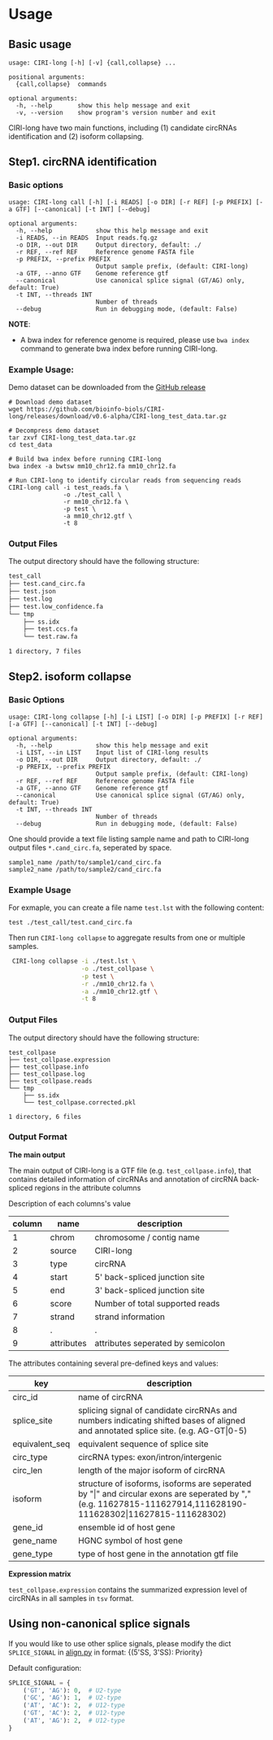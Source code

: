 # Usage

## Basic usage

```
usage: CIRI-long [-h] [-v] {call,collapse} ...

positional arguments:
  {call,collapse}  commands

optional arguments:
  -h, --help       show this help message and exit
  -v, --version    show program's version number and exit
```

CIRI-long have two main functions, including (1) candidate circRNAs identification and (2) isoform collapsing. 

## Step1. circRNA identification

### Basic options

```
usage: CIRI-long call [-h] [-i READS] [-o DIR] [-r REF] [-p PREFIX] [-a GTF] [--canonical] [-t INT] [--debug]

optional arguments:
  -h, --help            show this help message and exit
  -i READS, --in READS  Input reads.fq.gz
  -o DIR, --out DIR     Output directory, default: ./
  -r REF, --ref REF     Reference genome FASTA file
  -p PREFIX, --prefix PREFIX
                        Output sample prefix, (default: CIRI-long)
  -a GTF, --anno GTF    Genome reference gtf
  --canonical           Use canonical splice signal (GT/AG) only, default: True)
  -t INT, --threads INT
                        Number of threads
  --debug               Run in debugging mode, (default: False)
```

**NOTE**:
- A bwa index for reference genome is required, please use `bwa index` command to generate bwa index before running CIRI-long.

### Example Usage:

Demo dataset can be downloaded from the [GitHub release](https://github.com/bioinfo-biols/CIRI-long/releases)

```
# Download demo dataset
wget https://github.com/bioinfo-biols/CIRI-long/releases/download/v0.6-alpha/CIRI-long_test_data.tar.gz

# Decompress demo dataset
tar zxvf CIRI-long_test_data.tar.gz
cd test_data

# Build bwa index before running CIRI-long
bwa index -a bwtsw mm10_chr12.fa mm10_chr12.fa

# Run CIRI-long to identify circular reads from sequencing reads
CIRI-long call -i test_reads.fa \
               -o ./test_call \
               -r mm10_chr12.fa \
               -p test \
               -a mm10_chr12.gtf \
               -t 8
```

### Output Files

The output directory should have the following structure:

```bash
test_call
├── test.cand_circ.fa
├── test.json
├── test.log
├── test.low_confidence.fa
└── tmp
    ├── ss.idx
    ├── test.ccs.fa
    └── test.raw.fa

1 directory, 7 files
```

## Step2. isoform collapse

### Basic Options

```
usage: CIRI-long collapse [-h] [-i LIST] [-o DIR] [-p PREFIX] [-r REF] [-a GTF] [--canonical] [-t INT] [--debug]

optional arguments:
  -h, --help            show this help message and exit
  -i LIST, --in LIST    Input list of CIRI-long results
  -o DIR, --out DIR     Output directory, default: ./
  -p PREFIX, --prefix PREFIX
                        Output sample prefix, (default: CIRI-long)
  -r REF, --ref REF     Reference genome FASTA file
  -a GTF, --anno GTF    Genome reference gtf
  --canonical           Use canonical splice signal (GT/AG) only, default: True)
  -t INT, --threads INT
                        Number of threads
  --debug               Run in debugging mode, (default: False)
```

One should provide a text file listing sample name and path to CIRI-long output files `*.cand_circ.fa`, seperated by space.

```text
sample1_name /path/to/sample1/cand_circ.fa
sample2_name /path/to/sample2/cand_circ.fa
```

### Example Usage

For exmaple, you can create a file name `test.lst` with the following content:

```text
test ./test_call/test.cand_circ.fa
```

Then run `CIRI-long collapse` to aggregate results from one or multiple samples.

```bash
 CIRI-long collapse -i ./test.lst \
                    -o ./test_collpase \
                    -p test \
                    -r ./mm10_chr12.fa \
                    -a ./mm10_chr12.gtf \
                    -t 8
```

### Output Files

The output directory should have the following structure:

```
test_collpase
├── test_collpase.expression
├── test_collpase.info
├── test_collpase.log
├── test_collpase.reads
└── tmp
    ├── ss.idx
    └── test_collpase.corrected.pkl

1 directory, 6 files
```

### Output Format

**The main output**

The main output of CIRI-long is a GTF file (e.g. `test_collpase.info`), that contains detailed information of circRNAs and annotation of circRNA back-spliced regions in the attribute columns

Description of each columns's value

| column | name | description |
|--------|------|-------------|
| 1 | chrom | chromosome / contig name |
| 2 | source | CIRI-long |
| 3 | type | circRNA |
| 4 | start | 5' back-spliced junction site |
| 5 | end | 3' back-spliced junction site |
| 6 | score | Number of total supported reads |
| 7 | strand | strand information |
| 8 | . | . |
| 9 | attributes | attributes seperated by semicolon |

The attributes containing several pre-defined keys and values:

| key| description|
|----|------------|
|circ_id | name of circRNA|
|splice_site | splicing signal of candidate circRNAs and numbers indicating shifted bases of aligned and annotated splice site. (e.g. AG-GT\|0-5) |
|equivalent_seq | equivalent sequence of splice site |
|circ_type| circRNA types: exon/intron/intergenic|
|circ_len| length of the major isoform of circRNA|
|isoform| structure of isoforms, isoforms are seperated by "\|" and circular exons are seperated by "," (e.g. 11627815-111627914,111628190-111628302\|11627815-111628302) |
|gene_id| ensemble id of host gene |
|gene_name |HGNC symbol of host gene|
|gene_type | type of host gene in the annotation gtf file|

**Expression matrix**

`test_collpase.expression` contains the summarized expression level of circRNAs in all samples in `tsv` format.

## Using non-canonical splice signals

If you would like to use other splice signals, please modify the dict `SPLICE_SIGNAL` in [align.py](https://github.com/Kevinzjy/CIRI-long/blob/master/CIRI/align.py#L34) in format: {(5'SS, 3'SS): Priority}

Default configuration:

```Python
SPLICE_SIGNAL = {
    ('GT', 'AG'): 0,  # U2-type
    ('GC', 'AG'): 1,  # U2-type
    ('AT', 'AC'): 2,  # U12-type
    ('GT', 'AC'): 2,  # U12-type
    ('AT', 'AG'): 2,  # U12-type
}
```


